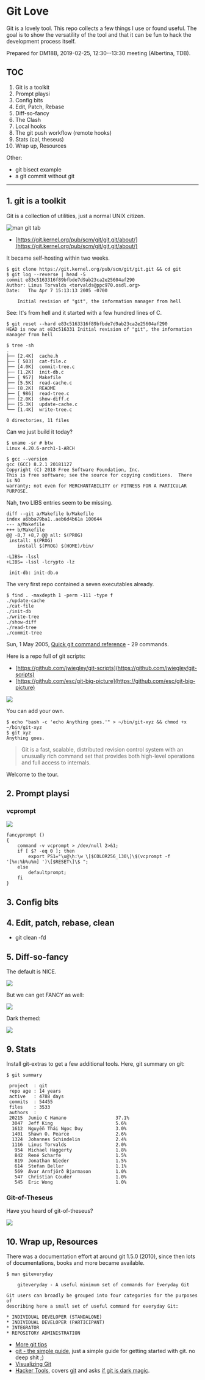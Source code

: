 # Git Love

Git is a lovely tool. This repo collects a few things I use or found useful.
The goal is to show the versatility of the tool and that it can be fun to hack
the development process itself.

Prepared for DM18B, 2019-02-25, 12:30--13:30 meeting (Albertina, TDB).

## TOC

1. Git is a toolkit
2. Prompt playsi
3. Config bits
4. Edit, Patch, Rebase
5. Diff-so-fancy
6. The Clash
7. Local hooks
8. The git push workflow (remote hooks)
9. Stats (cal, theseus)
10. Wrap up, Resources

Other:

* git bisect example
* a git commit without git

----

## 1. git is a toolkit

Git is a collection of utilities, just a normal UNIX citizen.

![man git tab](static/man-git-tab.png)

* [https://git.kernel.org/pub/scm/git/git.git/about/](https://git.kernel.org/pub/scm/git/git.git/about/)

It became self-hosting within two weeks.

```shell
$ git clone https://git.kernel.org/pub/scm/git/git.git && cd git
$ git log --reverse | head -5
commit e83c5163316f89bfbde7d9ab23ca2e25604af290
Author: Linus Torvalds <torvalds@ppc970.osdl.org>
Date:   Thu Apr 7 15:13:13 2005 -0700

    Initial revision of "git", the information manager from hell

```

See: It's from hell and it started with a few hundred lines of C.

```shell
$ git reset --hard e83c5163316f89bfbde7d9ab23ca2e25604af290
HEAD is now at e83c516331 Initial revision of "git", the information manager from hell

$ tree -sh
.
├── [2.4K]  cache.h
├── [ 503]  cat-file.c
├── [4.0K]  commit-tree.c
├── [1.2K]  init-db.c
├── [ 957]  Makefile
├── [5.5K]  read-cache.c
├── [8.2K]  README
├── [ 986]  read-tree.c
├── [2.0K]  show-diff.c
├── [5.3K]  update-cache.c
└── [1.4K]  write-tree.c

0 directories, 11 files
```

Can we just build it today?

```shell
$ uname -sr # btw
Linux 4.20.6-arch1-1-ARCH

$ gcc --version
gcc (GCC) 8.2.1 20181127
Copyright (C) 2018 Free Software Foundation, Inc.
This is free software; see the source for copying conditions.  There is NO
warranty; not even for MERCHANTABILITY or FITNESS FOR A PARTICULAR PURPOSE.
```

Nah, two LIBS entries seem to be missing.

```shell
diff --git a/Makefile b/Makefile
index a6bba79ba1..aeb6d4b61a 100644
--- a/Makefile
+++ b/Makefile
@@ -8,7 +8,7 @@ all: $(PROG)
 install: $(PROG)
    install $(PROG) $(HOME)/bin/

-LIBS= -lssl
+LIBS= -lssl -lcrypto -lz

 init-db: init-db.o

```

The very first repo contained a seven executables already.

```
$ find . -maxdepth 1 -perm -111 -type f
./update-cache
./cat-file
./init-db
./write-tree
./show-diff
./read-tree
./commit-tree
```

Sun, 1 May 2005, [Quick git command
reference](https://lwn.net/Articles/134222/) - 29 commands.

Here is a repo full of git scripts:

* [https://github.com/jwiegley/git-scripts](https://github.com/jwiegley/git-scripts)
* [https://github.com/esc/git-big-picture](https://github.com/esc/git-big-picture)

![](static/big-picture.png)

You can add your own.

```shell
$ echo "bash -c 'echo Anything goes.'" > ~/bin/git-xyz && chmod +x ~/bin/git-xyz
$ git xyz
Anything goes.
```

> Git is a fast, scalable, distributed revision control system with an
> unusually rich command set that provides both high-level operations and full
> access to internals.

Welcome to the tour.

## 2. Prompt playsi

### vcprompt

![](static/vcprompt.png)

```shell
fancyprompt ()
{
    command -v vcprompt > /dev/null 2>&1;
    if [ $? -eq 0 ]; then
        export PS1="\u@\h:\w \[$COLOR256_130\]\$(vcprompt -f '[%n:%b%u%m] ')\[$RESET\]\$ ";
    else
        defaultprompt;
    fi
}
```

## 3. Config bits

## 4. Edit, patch, rebase, clean

* git clean -fd

## 5. Diff-so-fancy

The default is NICE.

![](static/diff-default.png)

But we can get FANCY as well:

![](static/diff-fancy.png)

Dark themed:

![](static/diff-fancy-dark.png)

## 9. Stats



Install git-extras to get a few additional tools. Here, git summary on git:

```
$ git summary

 project  : git
 repo age : 14 years
 active   : 4788 days
 commits  : 54455
 files    : 3533
 authors  :
 20215  Junio C Hamano                  37.1%
  3047  Jeff King                       5.6%
  1612  Nguyễn Thái Ngọc Duy            3.0%
  1401  Shawn O. Pearce                 2.6%
  1324  Johannes Schindelin             2.4%
  1116  Linus Torvalds                  2.0%
   954  Michael Haggerty                1.8%
   842  René Scharfe                    1.5%
   819  Jonathan Nieder                 1.5%
   614  Stefan Beller                   1.1%
   569  Ævar Arnfjörð Bjarmason         1.0%
   547  Christian Couder                1.0%
   545  Eric Wong                       1.0%

```

### Git-of-Theseus

Have you heard of git-of-theseus?

![](static/theseusmin_22083.png)

## 10. Wrap up, Resources

There was a documentation effort at around git 1.5.0 (2010), since then lots of
documentations, books and more became available.

```man
$ man giteveryday

    giteveryday - A useful minimum set of commands for Everyday Git

Git users can broadly be grouped into four categories for the purposes of
describing here a small set of useful command for everyday Git:

* INDIVIDUAL DEVELOPER (STANDALONE)
* INDIVIDUAL DEVELOPER (PARTICIPANT)
* INTEGRATOR
* REPOSITORY ADMINISTRATION

```

* [More git tips](https://github.com/git-tips/tips)
* [git - the simple guide](http://rogerdudler.github.io/git-guide/), just a simple guide for getting started with git. no deep shit ;)
* [Visualizing Git](http://git-school.github.io/visualizing-git/)
* [Hacker Tools](https://hacker-tools.github.io/), covers
  [git](https://hacker-tools.github.io/version-control/) and asks [if git is
dark magic](https://hacker-tools.github.io/version-control/#is-git-dark-magic).

